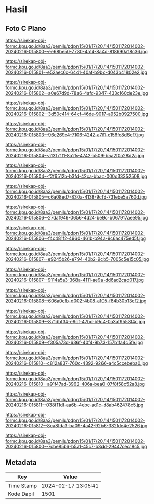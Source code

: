 # Hasil

## Foto C Plano

https://sirekap-obj-formc.kpu.go.id/8aa3/pemilu/pdpr/15/01/17/20/14/1501172014002-20240216-015800--ee68be50-7780-4a14-8a4d-818690a18c36.jpg

https://sirekap-obj-formc.kpu.go.id/8aa3/pemilu/pdpr/15/01/17/20/14/1501172014002-20240216-015801--e52aec6c-6441-40af-b9bc-d043b41802e2.jpg

https://sirekap-obj-formc.kpu.go.id/8aa3/pemilu/pdpr/15/01/17/20/14/1501172014002-20240216-015802--a0e67d9d-78a6-4afd-9347-433c160de23e.jpg

https://sirekap-obj-formc.kpu.go.id/8aa3/pemilu/pdpr/15/01/17/20/14/1501172014002-20240216-015802--3d50c414-64cf-46de-9017-a952b0927500.jpg

https://sirekap-obj-formc.kpu.go.id/8aa3/pemilu/pdpr/15/01/17/20/14/1501172014002-20240216-015803--96c269c4-7106-4242-a7f1-c156fc8d6ef7.jpg

https://sirekap-obj-formc.kpu.go.id/8aa3/pemilu/pdpr/15/01/17/20/14/1501172014002-20240216-015804--a13171f1-8a25-4742-b509-b5a2f0a28d2a.jpg

https://sirekap-obj-formc.kpu.go.id/8aa3/pemilu/pdpr/15/01/17/20/14/1501172014002-20240216-015804--f2f6512b-b3fd-42ca-bbac-000d33352508.jpg

https://sirekap-obj-formc.kpu.go.id/8aa3/pemilu/pdpr/15/01/17/20/14/1501172014002-20240216-015805--c6a08ed7-830a-4138-9cfd-731ebe5a760d.jpg

https://sirekap-obj-formc.kpu.go.id/8aa3/pemilu/pdpr/15/01/17/20/14/1501172014002-20240216-015806--27daf946-0656-4d24-be9c-b067917aee95.jpg

https://sirekap-obj-formc.kpu.go.id/8aa3/pemilu/pdpr/15/01/17/20/14/1501172014002-20240216-015806--f4c481f2-4960-461b-b94a-9c6ac475ed5f.jpg

https://sirekap-obj-formc.kpu.go.id/8aa3/pemilu/pdpr/15/01/17/20/14/1501172014002-20240216-015807--e9245b26-e794-40b2-9cb5-7005c5e15c05.jpg

https://sirekap-obj-formc.kpu.go.id/8aa3/pemilu/pdpr/15/01/17/20/14/1501172014002-20240216-015807--9114a5a3-368a-4111-ae9a-dd6ad2cad017.jpg

https://sirekap-obj-formc.kpu.go.id/8aa3/pemilu/pdpr/15/01/17/20/14/1501172014002-20240216-015808--606a0cfb-d002-4b08-a105-f84b30b13ef2.jpg

https://sirekap-obj-formc.kpu.go.id/8aa3/pemilu/pdpr/15/01/17/20/14/1501172014002-20240216-015809--871dbf34-e9cf-47bd-b9c4-0a3af9558f4c.jpg

https://sirekap-obj-formc.kpu.go.id/8aa3/pemilu/pdpr/15/01/17/20/14/1501172014002-20240216-015809--f305a73d-636f-40f4-9b73-157b1fa4c5fe.jpg

https://sirekap-obj-formc.kpu.go.id/8aa3/pemilu/pdpr/15/01/17/20/14/1501172014002-20240216-015810--c812a837-760c-4392-9266-a4c5ccebeba0.jpg

https://sirekap-obj-formc.kpu.go.id/8aa3/pemilu/pdpr/15/01/17/20/14/1501172014002-20240216-015810--a91f47ad-3962-406a-bea0-07f8f58c52a8.jpg

https://sirekap-obj-formc.kpu.go.id/8aa3/pemilu/pdpr/15/01/17/20/14/1501172014002-20240216-015811--038f11df-aa6b-4ebc-ad1c-d8ab462478c5.jpg

https://sirekap-obj-formc.kpu.go.id/8aa3/pemilu/pdpr/15/01/17/20/14/1501172014002-20240216-015812--8ca8fda3-ba09-4a42-92b6-382fde4e2526.jpg

https://sirekap-obj-formc.kpu.go.id/8aa3/pemilu/pdpr/15/01/17/20/14/1501172014002-20240216-015800--7cbe85b6-b5a1-45c7-b3dd-29447cec18c5.jpg


## Metadata

| Key        | Value               |
| ---------- | ------------------- |
| Time Stamp | 2024-02-17 13:05:41 |
| Kode Dapil | 1501                |



